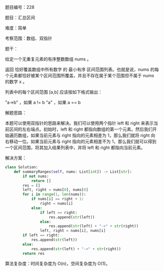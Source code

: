 题目编号：228

题目：汇总区间

难度：简单

考察范围：数组、双指针

题干：

给定一个无重复元素的有序整数数组 nums 。

返回 恰好覆盖数组中所有数字 的 最小有序 区间范围列表。也就是说，nums 的每个元素都恰好被某个区间范围所覆盖，并且不存在属于某个范围但不属于 nums 的数字 x 。

列表中的每个区间范围 [a,b] 应该按如下格式输出：

"a->b" ，如果 a != b
"a" ，如果 a == b

解题思路：

本题可以使用双指针的思路来解决。我们可以使用两个指针 left 和 right 来表示当前区间的左右端点。初始时，left 和 right 都指向数组的第一个元素。然后我们开始遍历数组，如果当前元素与 right 指向的元素相差为 1，那么我们就将 right 向右移动一位。如果当前元素与 right 指向的元素相差不为 1，那么我们就可以得到一个区间范围，将其加入结果列表中，并将 left 和 right 都指向当前元素。

解决方案：

```python
class Solution:
    def summaryRanges(self, nums: List[int]) -> List[str]:
        if not nums:
            return []
        res = []
        left, right = nums[0], nums[0]
        for i in range(1, len(nums)):
            if nums[i] == right + 1:
                right = nums[i]
            else:
                if left == right:
                    res.append(str(left))
                else:
                    res.append(str(left) + "->" + str(right))
                left, right = nums[i], nums[i]
        if left == right:
            res.append(str(left))
        else:
            res.append(str(left) + "->" + str(right))
        return res
```

算法复杂度：时间复杂度为 O(n)，空间复杂度为 O(1)。